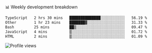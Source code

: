 
📊 Weekly development breakdown
<!--START_SECTION:waka-->

```txt
TypeScript   2 hrs 30 mins   ██████████████░░░░░░░░░░░   56.19 %
Other        1 hr 23 mins    ███████▓░░░░░░░░░░░░░░░░░   31.33 %
Bash         25 mins         ██▒░░░░░░░░░░░░░░░░░░░░░░   09.47 %
JavaScript   4 mins          ▒░░░░░░░░░░░░░░░░░░░░░░░░   01.72 %
HTML         2 mins          ▒░░░░░░░░░░░░░░░░░░░░░░░░   01.09 %
```

<!--END_SECTION:waka-->

<img src="https://gpvc.arturio.dev/iqbalfasri" alt="Profile views"/>
